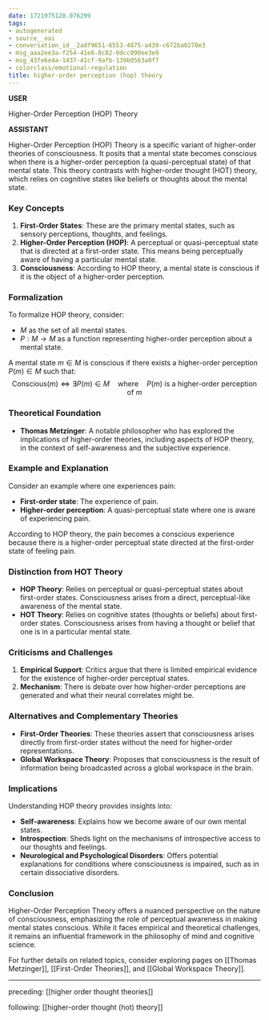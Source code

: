 ```yaml
---
date: 1721975128.076299
tags:
- autogenerated
- source__oai
- conversation_id__2adf9651-6553-4875-a439-c672ba0270e3
- msg_aaa2ee3a-f254-41e8-8c82-0dcc090ee3e9
- msg_43fe6e4a-1437-41cf-9afb-139b0563a0f7
- colorclass/emotional-regulation
title: higher-order perception (hop) theory
---
```


**USER**

Higher-Order Perception (HOP) Theory


**ASSISTANT**

Higher-Order Perception (HOP) Theory is a specific variant of higher-order theories of consciousness. It posits that a mental state becomes conscious when there is a higher-order perception (a quasi-perceptual state) of that mental state. This theory contrasts with higher-order thought (HOT) theory, which relies on cognitive states like beliefs or thoughts about the mental state.

### Key Concepts

1. **First-Order States**: These are the primary mental states, such as sensory perceptions, thoughts, and feelings.
2. **Higher-Order Perception (HOP)**: A perceptual or quasi-perceptual state that is directed at a first-order state. This means being perceptually aware of having a particular mental state.
3. **Consciousness**: According to HOP theory, a mental state is conscious if it is the object of a higher-order perception.

### Formalization

To formalize HOP theory, consider:

- $M$ as the set of all mental states.
- $P: M \to M$ as a function representing higher-order perception about a mental state.

A mental state $m \in M$ is conscious if there exists a higher-order perception $P(m) \in M$ such that:
$$
\text{Conscious}(m) \Leftrightarrow \exists P(m) \in M \quad \text{where} \quad P(m) \text{ is a higher-order perception of } m
$$

### Theoretical Foundation

- **Thomas Metzinger**: A notable philosopher who has explored the implications of higher-order theories, including aspects of HOP theory, in the context of self-awareness and the subjective experience.

### Example and Explanation

Consider an example where one experiences pain:

- **First-order state**: The experience of pain.
- **Higher-order perception**: A quasi-perceptual state where one is aware of experiencing pain.

According to HOP theory, the pain becomes a conscious experience because there is a higher-order perceptual state directed at the first-order state of feeling pain.

### Distinction from HOT Theory

- **HOP Theory**: Relies on perceptual or quasi-perceptual states about first-order states. Consciousness arises from a direct, perceptual-like awareness of the mental state.
- **HOT Theory**: Relies on cognitive states (thoughts or beliefs) about first-order states. Consciousness arises from having a thought or belief that one is in a particular mental state.

### Criticisms and Challenges

1. **Empirical Support**: Critics argue that there is limited empirical evidence for the existence of higher-order perceptual states.
2. **Mechanism**: There is debate over how higher-order perceptions are generated and what their neural correlates might be.

### Alternatives and Complementary Theories

- **First-Order Theories**: These theories assert that consciousness arises directly from first-order states without the need for higher-order representations.
- **Global Workspace Theory**: Proposes that consciousness is the result of information being broadcasted across a global workspace in the brain.

### Implications

Understanding HOP theory provides insights into:

- **Self-awareness**: Explains how we become aware of our own mental states.
- **Introspection**: Sheds light on the mechanisms of introspective access to our thoughts and feelings.
- **Neurological and Psychological Disorders**: Offers potential explanations for conditions where consciousness is impaired, such as in certain dissociative disorders.

### Conclusion

Higher-Order Perception Theory offers a nuanced perspective on the nature of consciousness, emphasizing the role of perceptual awareness in making mental states conscious. While it faces empirical and theoretical challenges, it remains an influential framework in the philosophy of mind and cognitive science.

For further details on related topics, consider exploring pages on [[Thomas Metzinger]], [[First-Order Theories]], and [[Global Workspace Theory]].


---

preceding: [[higher order thought theories]]  


following: [[higher-order thought (hot) theory]]